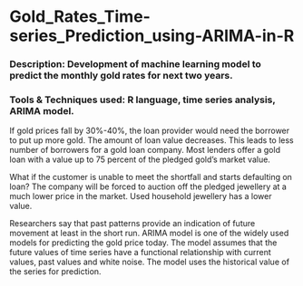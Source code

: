 # Gold_Rates_Time-series_Prediction_using-ARIMA-in-R
### Description: Development of machine learning model to predict the monthly gold rates for next two years.
### Tools & Techniques used:  R language, time series analysis, ARIMA model.
If gold prices fall by 30%-40%, the loan provider would need the borrower to put up more gold. The amount of loan value decreases. This leads to less number of borrowers for a gold loan company.
Most lenders offer a gold loan with a value up to 75 percent of the pledged gold’s market value.

What if the customer is unable to meet the shortfall and starts defaulting on loan? The company will be forced to auction off the pledged jewellery at a much lower price in the market. Used household jewellery has a lower value.

Researchers say that past patterns provide an indication of future movement at least in the short run.
ARIMA model is one of the widely used models for predicting the gold price today. The model assumes that the future values of time series have a functional relationship with current values, past values and white noise. The model uses the historical value of the series for prediction.

